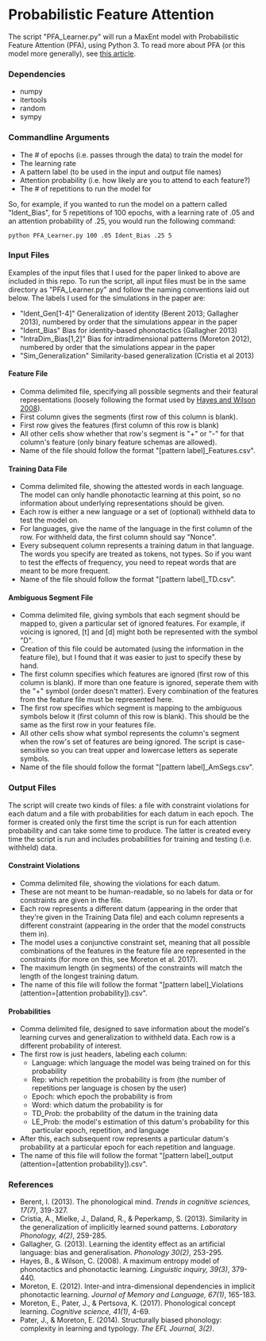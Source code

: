 # Probabilistic Feature Attention

The script "PFA_Learner.py" will run a MaxEnt model with Probabilistic Feature Attention (PFA), using Python 3. To read more about PFA (or this model more generally), see [this article](https://doi.org/10.1162/ling_a_00440).

### Dependencies

* numpy
* itertools
* random
* sympy

### Commandline Arguments

* The # of epochs (i.e. passes through the data) to train the model for
* The learning rate
* A pattern label (to be used in the input and output file names)
* Attention probability (i.e. how likely are you to attend to each feature?)
* The # of repetitions to run the model for

So, for example, if you wanted to run the model on a pattern called "Ident_Bias", for 5 repetitions of 100 epochs, with a learning rate of .05 and an attention probability of .25, you would run the following command:

```shell
python PFA_Learner.py 100 .05 Ident_Bias .25 5
```

### Input Files

Examples of the input files that I used for the paper linked to above are included in this repo. To run the script, all input files must be in the same directory as "PFA_Learner.py" and follow the naming conventions laid out below. The labels I used for the simulations in the paper are:

* "Ident_Gen[1-4]"       Generalization of identity (Berent 2013; Gallagher 2013), numbered by order that the simulations appear in the paper
* "Ident_Bias"           Bias for identity-based phonotactics (Gallagher 2013)
* "IntraDim_Bias[1,2]"   Bias for intradimensional patterns (Moreton 2012), numbered by order that the simulations appear in the paper
* "Sim_Generalization"   Similarity-based generalization (Cristia et al 2013)


#### Feature File

* Comma delimited file, specifying all possible segments and their featural representations (loosely following the format used by [Hayes and Wilson 2008](https://linguistics.ucla.edu/people/hayes/Phonotactics/)). 
* First column gives the segments (first row of this column is blank).
* First row gives the features (first column of this row is blank)
* All other cells show whether that row's segment is "+" or "-" for that column's feature (only binary feature schemas are allowed).
* Name of the file should follow the format "\[pattern label]\_Features.csv". 

#### Training Data File

* Comma delimited file, showing the attested words in each language. The model can only handle phonotactic learning at this point, so no information about underlying representations should be given.
* Each row is either a new language or a set of (optional) withheld data to test the model on. 
* For languages, give the name of the language in the first column of the row. For withheld data, the first column should say "Nonce".
* Every subsequent column represents a training datum in that language. The words you specify are treated as tokens, not types. So if you want to test the effects of frequency, you need to repeat words that are meant to be more frequent.
* Name of the file should follow the format "\[pattern label]\_TD.csv". 

#### Ambiguous Segment File

* Comma delimited file, giving symbols that each segment should be mapped to, given a particular set of ignored features. For example, if voicing is ignored, \[t\] and \[d\] might both be represented with the symbol "D".
* Creation of this file could be automated (using the information in the feature file), but I found that it was easier to just to specify these by hand.
* The first column specifies which features are ignored (first row of this column is blank). If more than one feature is ignored, seperate them with the "+" symbol (order doesn't matter). Every combination of the features from the feature file must be represented here.
* The first row specifies which segment is mapping to the ambiguous symbols below it (first column of this row is blank). This should be the same as the first row in your features file.
* All other cells show what symbol represents the column's segment when the row's set of features are being ignored. The script is case-sensitive so you can treat upper and lowercase letters as seperate symbols.
* Name of the file should follow the format "\[pattern label]\_AmSegs.csv". 

### Output Files

The script will create two kinds of files: a file with constraint violations for each datum and a file with probabilities for each datum in each epoch. The former is created only the first time the script is run for each attention probability and can take some time to produce. The latter is created every time the script is run and includes probabilities for training and testing (i.e. withheld) data.

#### Constraint Violations

* Comma delimited file, showing the violations for each datum. 
* These are not meant to be human-readable, so no labels for data or for constraints are given in the file. 
* Each row represents a different datum (appearing in the order that they're given in the Training Data file) and each column represents a different constraint (appearing in the order that the model constructs them in).
* The model uses a conjunctive constraint set, meaning that all possible combinations of the features in the feature file are represented in the constraints (for more on this, see Moreton et al. 2017). 
* The maximum length (in segments) of the constraints will match the length of the longest training datum.
* The name of this file will follow the format "\[pattern label]\_Violations (attention=\[attention probability\]).csv". 

#### Probabilities

* Comma delimited file, designed to save information about the model's learning curves and generalization to withheld data. Each row is a different probability of interest.
* The first row is just headers, labeling each column:
  * Language: which language the model was being trained on for this probability
  * Rep: which repetition the probability is from (the number of repetitions per language is chosen by the user)
  * Epoch: which epoch the probability is from
  * Word: which datum the probability is for
  * TD_Prob: the probability of the datum in the training data
  * LE_Prob: the model's estimation of this datum's probability for this particular epoch, repetition, and language
* After this, each subsequent row represents a particular datum's probability at a particular epoch for each repetition and language.
* The name of this file will follow the format "\[pattern label\]\_output (attention=\[attention probability\]).csv".

### References
* Berent, I. (2013). The phonological mind. *Trends in cognitive sciences, 17(7)*, 319-327.
* Cristia, A., Mielke, J., Daland, R., & Peperkamp, S. (2013). Similarity in the generalization of implicitly learned sound patterns. *Laboratory Phonology, 4(2)*, 259-285.
* Gallagher, G. (2013). Learning the identity effect as an artificial language: bias and generalisation. *Phonology 30(2)*, 253-295.
* Hayes, B., & Wilson, C. (2008). A maximum entropy model of phonotactics and phonotactic learning. *Linguistic inquiry, 39(3)*, 379-440.
* Moreton, E. (2012). Inter-and intra-dimensional dependencies in implicit phonotactic learning. *Journal of Memory and Language, 67(1)*, 165-183.
* Moreton, E., Pater, J., & Pertsova, K. (2017). Phonological concept learning. *Cognitive science, 41(1)*, 4-69.
* Pater, J., & Moreton, E. (2014). Structurally biased phonology: complexity in learning and typology. *The EFL Journal, 3(2)*.
